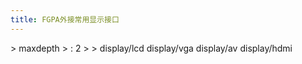 ```yaml
---
title: FGPA外接常用显示接口 
---
```


\> maxdepth \> : 2 \> \> display/lcd display/vga display/av display/hdmi
